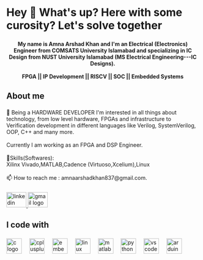 <h1 align="left">Hey 👋 What's up? Here with some curosity? Let's solve together </h1>

###

<h4 align="center">My name is Amna Arshad Khan and I'm an Electrical (Electronics) Engineer from COMSATS University Islamabad and specializing in IC Design from NUST University Islamabad (MS Electrical Engineering---IC Designs).<br><br>FPGA || IP Development || RISCV || SOC || Embedded Systems</h4>

###

<h2 align="left">About me</h2>

###

<p align="left">🎯 Being a HARDWARE DEVELOPER I'm interested in all things about technology, from low level hardware, FPGAs and infrastructure to Verification development in different languages like Verilog, SystemVerilog, OOP, C++ and many more.<br><br>Currently I am working as an FPGA and DSP Engineer.<br><br>🔭Skills(Softwares):<br>Xilinx Vivado,MATLAB,Cadence (Virtuoso,Xcelium),Linux<br><br>📫 How to reach me : amnaarshadkhan837@gmail.com.</p>

###

<div align="left">
  <a href="https://www.linkedin.com/in/amnaarshadkhan/" target="_blank">
    <img src="https://raw.githubusercontent.com/maurodesouza/profile-readme-generator/master/src/assets/icons/social/linkedin/default.svg" width="52" height="40" alt="linkedin logo"  />
  </a>
  <a href="amnaarshadkhan837@gmail.com" target="_blank">
    <img src="https://raw.githubusercontent.com/maurodesouza/profile-readme-generator/master/src/assets/icons/social/gmail/default.svg" width="52" height="40" alt="gmail logo"  />
  </a>
</div>

###

<h2 align="left">I code with</h2>

###

<div align="left">
  <img src="https://cdn.jsdelivr.net/gh/devicons/devicon/icons/c/c-original.svg" height="40" alt="c logo"  />
  <img width="12" />
  <img src="https://cdn.jsdelivr.net/gh/devicons/devicon/icons/cplusplus/cplusplus-original.svg" height="40" alt="cplusplus logo"  />
  <img width="12" />
  <img src="https://cdn.jsdelivr.net/gh/devicons/devicon/icons/embeddedc/embeddedc-original.svg" height="40" alt="embeddedc logo"  />
  <img width="12" />
  <img src="https://cdn.jsdelivr.net/gh/devicons/devicon/icons/linux/linux-original.svg" height="40" alt="linux logo"  />
  <img width="12" />
  <img src="https://cdn.jsdelivr.net/gh/devicons/devicon/icons/matlab/matlab-original.svg" height="40" alt="matlab logo"  />
  <img width="12" />
  <img src="https://cdn.jsdelivr.net/gh/devicons/devicon/icons/python/python-original.svg" height="40" alt="python logo"  />
  <img width="12" />
  <img src="https://cdn.jsdelivr.net/gh/devicons/devicon/icons/vscode/vscode-original.svg" height="40" alt="vscode logo"  />
  <img width="12" />
  <img src="https://cdn.jsdelivr.net/gh/devicons/devicon/icons/arduino/arduino-original.svg" height="40" alt="arduino logo"  />
</div>

###
